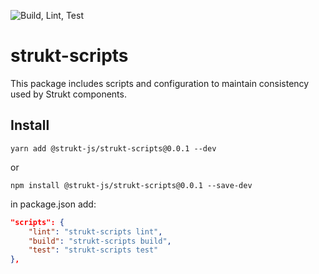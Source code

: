 ![Build, Lint, Test](https://github.com/strukt-js/strukt-scripts/workflows/Build,%20Lint,%20Test/badge.svg?branch=main)

# strukt-scripts

This package includes scripts and configuration to maintain consistency used by Strukt components.

## Install

```shell
yarn add @strukt-js/strukt-scripts@0.0.1 --dev
```
or
```shell
npm install @strukt-js/strukt-scripts@0.0.1 --save-dev
```

in package.json add:

```json
"scripts": {
    "lint": "strukt-scripts lint",
    "build": "strukt-scripts build",
    "test": "strukt-scripts test"
},
```



